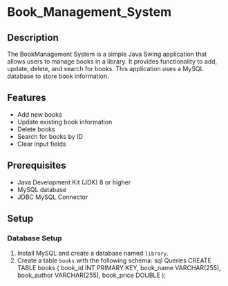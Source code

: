 # Book_Management_System

## Description
The BookManagement System is a simple Java Swing application that allows users to manage books in a library. It provides functionality to add, update, delete, and search for books. This application uses a MySQL database to store book information.

## Features
- Add new books
- Update existing book information
- Delete books
- Search for books by ID
- Clear input fields

## Prerequisites
- Java Development Kit (JDK) 8 or higher
- MySQL database
- JDBC MySQL Connector

## Setup

### Database Setup
1. Install MySQL and create a database named `library`.
2. Create a table `books` with the following schema:
   sql Queries
   CREATE TABLE books (
       book_id INT PRIMARY KEY,
       book_name VARCHAR(255),
       book_author VARCHAR(255),
       book_price DOUBLE
   );
